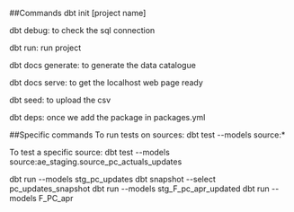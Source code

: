 ##Commands
dbt init [project name]

dbt debug: to check the sql connection

dbt run: run project

dbt docs generate: to generate the data catalogue

dbt docs serve: to get the localhost web page ready

dbt seed: to upload the csv

dbt deps: once we add the package in packages.yml

##Specific commands
To run tests on sources:
dbt test --models source:*

To test a specific source:
dbt test --models source:ae_staging.source_pc_actuals_updates

dbt run --models stg_pc_updates
dbt snapshot --select pc_updates_snapshot
dbt run --models stg_F_pc_apr_updated
dbt run --models F_PC_apr


